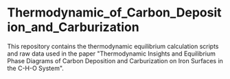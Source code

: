 # Thermodynamic_of_Carbon_Deposition_and_Carburization
This repository contains the thermodynamic equilibrium calculation scripts and raw data used in the paper "Thermodynamic Insights and Equilibrium Phase Diagrams of Carbon Deposition and Carburization on Iron Surfaces in the C-H-O System".
